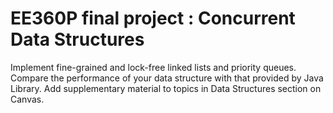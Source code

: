# EE360P final project : Concurrent Data Structures

Implement fine-grained and lock-free linked lists and priority queues. Compare the performance of your data structure with that provided by Java Library. Add supplementary material to topics in Data Structures section on Canvas.
